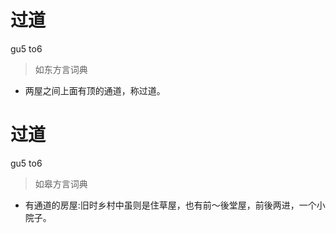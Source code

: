 # 过道
gu5 to6
> 如东方言词典
- 两屋之间上面有顶的通道，称过道。

# 过道
gu5 to6
> 如皋方言词典
- 有通道的房屋:旧时乡村中虽则是住草屋，也有前～後堂屋，前後两进，一个小院子。
